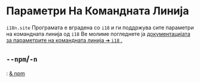# Параметри На Командната Линија

`i18n.site` Програмата е вградена со `i18` и ги поддржува сите параметри на командната линија од `i18` Ве молиме погледнете ја [документацијата за параметрите на командната линија ➔ `i18` .](/i18/cli)

## `--npm`/`-n`

: [& npm](/i18n.site/use#npm)